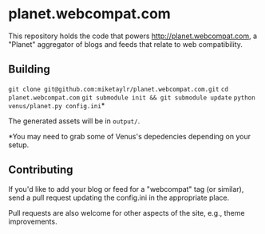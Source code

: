 # planet.webcompat.com

This repository holds the code that powers http://planet.webcompat.com, a "Planet" aggregator of blogs and feeds that relate to web compatibility.

## Building

`git clone git@github.com:miketaylr/planet.webcompat.com.git`
`cd planet.webcompat.com`
`git submodule init && git submodule update`
`python venus/planet.py config.ini`*

The generated assets will be in `output/`.

*You may need to grab some of Venus's depedencies depending on your setup.

## Contributing

If you'd like to add your blog or feed for a "webcompat" tag (or similar), send a pull request updating the config.ini in the appropriate place.

Pull requests are also welcome for other aspects of the site, e.g., theme improvements.
